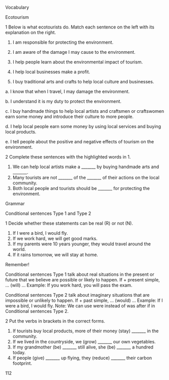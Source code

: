 Vocabulary

Ecotourism

1 Below is what ecotourists do. Match each sentence on the left with its explanation on the right.

1. I am responsible for protecting the environment.

2. I am aware of the damage I may cause to the environment.

3. I help people learn about the environmental impact of tourism.

4. I help local businesses make a profit.

5. I buy traditional arts and crafts to help local culture and businesses.

a. I know that when I travel, I may damage the environment.

b. I understand it is my duty to protect the environment.

c. I buy handmade things to help local artists and craftsmen or craftswomen earn some money and introduce their culture to more people.

d. I help local people earn some money by using local services and buying local products.

e. I tell people about the positive and negative effects of tourism on the environment.

2 Complete these sentences with the highlighted words in 1.

1. We can help local artists make a _______ by buying handmade arts and _______.
2. Many tourists are not _______ of the _______ of their actions on the local community.
3. Both local people and tourists should be _______ for protecting the environment.

Grammar

Conditional sentences Type 1 and Type 2

1 Decide whether these statements can be real (R) or not (N).

1. If I were a bird, I would fly.
2. If we work hard, we will get good marks.
3. If my parents were 10 years younger, they would travel around the world.
4. If it rains tomorrow, we will stay at home.

Remember!

Conditional sentences Type 1 talk about real situations in the present or future that we believe are possible or likely to happen.
If + present simple, ... (will) ...
Example: If you work hard, you will pass the exam.

Conditional sentences Type 2 talk about imaginary situations that are impossible or unlikely to happen.
If + past simple, ... (would) ...
Example: If I were a bird, I would fly.
Note: We can use were instead of was after if in Conditional sentences Type 2.

2 Put the verbs in brackets in the correct forms.

1. If tourists buy local products, more of their money (stay) _______ in the community.
2. If we lived in the countryside, we (grow) _______ our own vegetables.
3. If my grandmother (be) _______ still alive, she (be) _______ a hundred today.
4. If people (give) _______ up flying, they (reduce) _______ their carbon footprint.

112